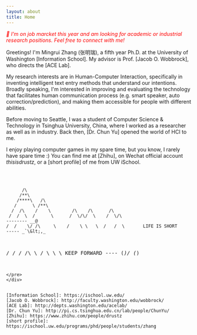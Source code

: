 ```yaml
---
layout: about
title: Home
---
```


<i style="color:red;">🎊  I'm on job marcket this year and am looking for academic or industrial research positions. Feel free to connect with me! </i>

Greetings! I'm Mingrui Zhang (张明瑞), a fifth year Ph.D. at the University of Washington [Information School]. My advisor is Prof. [Jacob O. Wobbrock], who directs the [ACE Lab].

My research interests are in Human-Computer Interaction, specifically in inventing intelligent text entry methods that understand our intentions. Broadly speaking, I'm interested in improving and evaluating the technology that facilitates human communication process (e.g. smart speaker, auto correction/prediction), and making them accessible for people with different abilities.

Before moving to Seattle, I was a student of Computer Science & Technology in Tsinghua University, China, where I worked as a researcher as well as in industry. Back then, [Dr. Chun Yu] opened the world of HCI to me.

I enjoy playing computer games in my spare time, but you know, I rarely have spare time :) You can find me at [Zhihu], on Wechat official account <i>thisisdrustz</i>, or a [short profile] of me from UW iSchool.
<br><br>
<head>
    <link href="assets/css/drcustom.css" rel="stylesheet" type="text/css">
</head>
<div class="ascii-div">
<pre class="ascii">




          /\
         /**\
        /****\   /\
       /      \ /**\
      /  /\    /    \        /\    /\      /\
     /  /  \  /      \      /  \/\/  \    /  \/\                           -------- __@
    /  /    \/ /\     \    /    \ \   \  /   /  \       LIFE IS SHORT      ----- _`\&lt;,_
   /  /      \/  \/\   \  /      \     \         \      KEEP FORWARD         ---- (*)/ (*)
~~~~~~~~~~~~~~~~~~~~~~~~~~~~~~~~~~~~~~~~~~~~~~~~~~~~~~~~~~~~~~~~~~~~~~~~~~~~~~~~~~~~~~~~~~~~~~~~
</pre>
</div>


[Information School]: https://ischool.uw.edu/
[Jacob O. Wobbrock]: http://faculty.washington.edu/wobbrock/
[ACE Lab]: http://depts.washington.edu/acelab/
[Dr. Chun Yu]: http://pi.cs.tsinghua.edu.cn/lab/people/ChunYu/
[Zhihu]: https://www.zhihu.com/people/drustz
[short profile]: https://ischool.uw.edu/programs/phd/people/students/zhang